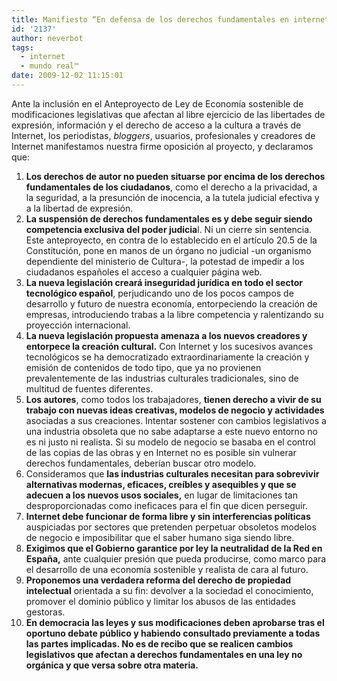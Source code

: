 ```yaml
---
title: Manifiesto “En defensa de los derechos fundamentales en internet”
id: '2137'
author: neverbot
tags:
  - internet
  - mundo real™
date: 2009-12-02 11:15:01
---
```


Ante la inclusión en el Anteproyecto de Ley de Economía sostenible de modificaciones legislativas que afectan al libre ejercicio de las libertades de expresión, información y el derecho de acceso a la cultura a través de Internet, los periodistas, _bloggers_, usuarios, profesionales y creadores de Internet manifestamos nuestra firme oposición al proyecto, y declaramos que:

1. **Los derechos de autor no pueden situarse por encima de los derechos fundamentales de los ciudadanos**, como el derecho a la privacidad, a la seguridad, a la presunción de inocencia, a la tutela judicial efectiva y a la libertad de expresión.
2. **La suspensión de derechos fundamentales es y debe seguir siendo competencia exclusiva del poder judicia**l. Ni un cierre sin sentencia. Este anteproyecto, en contra de lo establecido en el artículo 20.5 de la Constitución, pone en manos de un órgano no judicial -un organismo dependiente del ministerio de Cultura-, la potestad de impedir a los ciudadanos españoles el acceso a cualquier página web.
3. **La nueva legislación creará inseguridad jurídica en todo el sector tecnológico español**, perjudicando uno de los pocos campos de desarrollo y futuro de nuestra economía, entorpeciendo la creación de empresas, introduciendo trabas a la libre competencia y ralentizando su proyección internacional.
4. **La nueva legislación propuesta amenaza a los nuevos creadores y entorpece la creación cultural.** Con Internet y los sucesivos avances tecnológicos se ha democratizado extraordinariamente la creación y emisión de contenidos de todo tipo, que ya no provienen prevalentemente de las industrias culturales tradicionales, sino de multitud de fuentes diferentes.
5. **Los autores**, como todos los trabajadores, **tienen derecho a vivir de su trabajo con nuevas ideas creativas, modelos de negocio y actividades** asociadas a sus creaciones. Intentar sostener con cambios legislativos a una industria obsoleta que no sabe adaptarse a este nuevo entorno no es ni justo ni realista. Si su modelo de negocio se basaba en el control de las copias de las obras y en Internet no es posible sin vulnerar derechos fundamentales, deberían buscar otro modelo.
6. Consideramos que **las industrias culturales necesitan para sobrevivir alternativas modernas, eficaces, creíbles y asequibles y que se adecuen a los nuevos usos sociales,** en lugar de limitaciones tan desproporcionadas como ineficaces para el fin que dicen perseguir.
7. **Internet debe funcionar de forma libre y sin interferencias políticas** auspiciadas por sectores que pretenden perpetuar obsoletos modelos de negocio e imposibilitar que el saber humano siga siendo libre.
8. **Exigimos que el Gobierno garantice por ley la neutralidad de la Red en España,** ante cualquier presión que pueda producirse, como marco para el desarrollo de una economía sostenible y realista de cara al futuro.
9. **Proponemos una verdadera reforma del derecho de propiedad intelectual** orientada a su fin: devolver a la sociedad el conocimiento, promover el dominio público y limitar los abusos de las entidades gestoras.
10. ****En democracia las leyes y sus modificaciones deben aprobarse tras el oportuno debate público** y habiendo consultado previamente a todas las partes implicadas. No es de recibo que se realicen cambios legislativos que afectan a derechos fundamentales en una ley no orgánica y que versa sobre otra materia.**
